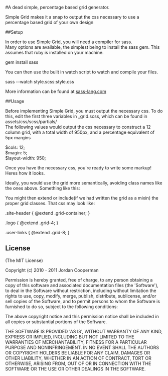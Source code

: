 #A dead simple, percentage based grid generator.

Simple Grid makes it a snap to output the css necessary to use a percentage based grid of your own design  

##Setup

In order to use Simple Grid, you will need a compiler for sass.  
Many options are available, the simplest being to install the sass gem. This assumes that ruby is installed on your machine.  

  gem install sass

You can then use the built in watch script to watch and compile your files.

  sass --watch style.scss:style.css

More information can be found at [sass-lang.com](http://sass-lang.com/ "Sass-lang")

##Usage

Before implementing Simple Grid, you must output the necessary css. To do this, edit the first three variables in \_grid.scss, which can be found in assets/css/scss/partials/  
The following values would output the css necessary to construct a 12 column grid, with a total width of 950px, and a percentage equivalent of 5px margins</p>

  $cols: 12;  
  $magin: 5;  
  $layout-width: 950;  

Once you have the necessary css, you're ready to write some markup! Heres how it looks.

  <div class="grid-container site-header">
    <div class="grid-4 logo">
      <!-- I'm inside of a grid column! It has the percentage width of 4 columns -->
    </div>
    <div class="grid-4 user-links">
      <!-- I'm inside of a grid column! It has the percentage width of 8 columns -->
    </div>
  </div>

Ideally, you would use the grid more semantically, avoiding class names like the ones above. Something like this:
  
  <div class="site-header">
    <div class="logo">
    </div>
    <div class="user-links">
    </div>
  </div> 

You might then extend or include(if we had written the grid as a mixin) the proper grid classes. That css may look like:

  .site-header {
    @extend .grid-container;
  }
  
  .logo {
    @extend .grid-4;
  }

  .user-links {
    @extend .grid-8;
  } 

## License

(The MIT License)

Copyright (c) 2010 - 2011 Jordan Cooperman

Permission is hereby granted, free of charge, to any person obtaining a copy of this software and associated documentation files (the 'Software'), to deal in the Software without restriction, including without limitation the rights to use, copy, modify, merge, publish, distribute, sublicense, and/or sell copies of the Software, and to permit persons to whom the Software is furnished to do so, subject to the following conditions:

The above copyright notice and this permission notice shall be included in all copies or substantial portions of the Software.

THE SOFTWARE IS PROVIDED 'AS IS', WITHOUT WARRANTY OF ANY KIND, EXPRESS OR IMPLIED, INCLUDING BUT NOT LIMITED TO THE WARRANTIES OF MERCHANTABILITY, FITNESS FOR A PARTICULAR PURPOSE AND NONINFRINGEMENT. IN NO EVENT SHALL THE AUTHORS OR COPYRIGHT HOLDERS BE LIABLE FOR ANY CLAIM, DAMAGES OR OTHER LIABILITY, WHETHER IN AN ACTION OF CONTRACT, TORT OR OTHERWISE, ARISING FROM, OUT OF OR IN CONNECTION WITH THE SOFTWARE OR THE USE OR OTHER DEALINGS IN THE SOFTWARE.
